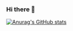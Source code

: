 ### Hi there 👋

[![Anurag's GitHub stats](https://github-readme-stats.vercel.app/api?username=QuentinAM)](https://github.com/anuraghazra/github-readme-stats)

<!--
**QuentinAM/QuentinAM** is a ✨ _special_ ✨ repository because its `README.md` (this file) appears on your GitHub profile.

Here are some ideas to get you started:

- 🔭 I’m currently working on ...
- 🌱 I’m currently learning ...
- 👯 I’m looking to collaborate on ...
- 🤔 I’m looking for help with ...
- 💬 Ask me about ...
- 📫 How to reach me: ...
- 😄 Pronouns: ...
- ⚡ Fun fact: ...
-->
